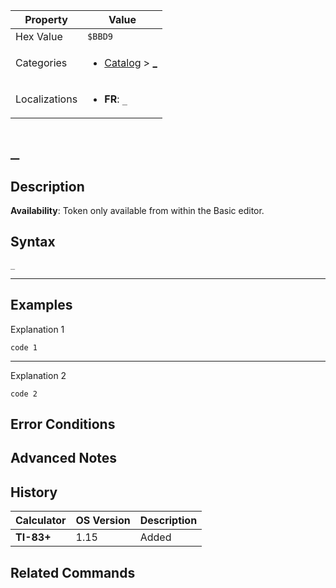 | Property      | Value |
|---------------|-------|
| Hex Value     | `$BBD9`|
| Categories    | <ul><li>[Catalog](<../categories/Catalog.md>) > [_](<../categories/Catalog.md#_>)</li></ul> |
| Localizations | <ul><li><b>FR</b>: `_`</li></ul> |

# `_`

## Description



<b>Availability</b>: Token only available from within the Basic editor.

## Syntax
`_`

<hr>

## Examples

Explanation 1
```ti-basic
code 1
```
---
Explanation 2
```ti-basic
code 2
```

## Error Conditions


## Advanced Notes


## History
| Calculator | OS Version | Description |
|------------|------------|-------------|
| <b>TI-83+</b> | 1.15 | Added

## Related Commands

    